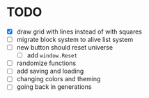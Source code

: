 # TODO

- [x] draw grid with lines instead of with squares
- [ ] migrate block system to alive list system
- [ ] new button should reset universe
  - [ ] add `window.Reset`
- [ ] randomize functions
- [ ] add saving and loading
- [ ] changing colors and theming
- [ ] going back in generations